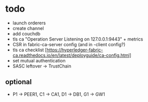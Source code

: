 # todo

* launch orderers
* create channel
* add couchdb
* tls ca "Operation Server Listening on 127.0.0.1:9443" + metrics
* CSR in fabric-ca-server config (and in -client config?)
* tls ca checklist [https://hyperledger-fabric-ca.readthedocs.io/en/latest/deployguide/ca-config.html]
* set mutual authentication
* SASC leftover -> TrustChain

## optional

* P1 -> PEER1, C1 -> CA1, D1 -> DB1, G1 -> GW1
